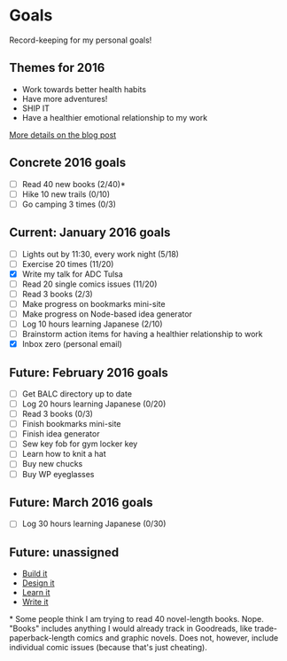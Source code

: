 # Goals
Record-keeping for my personal goals!

## Themes for 2016

* Work towards better health habits
* Have more adventures!
* SHIP IT
* Have a healthier emotional relationship to my work

[More details on the blog post](http://melanie-richards.com/blog/my-2015-in-review)

## Concrete 2016 goals

* [ ] Read 40 new books (2/40)*
* [ ] Hike 10 new trails (0/10)
* [ ] Go camping 3 times (0/3)

## Current: January 2016 goals

* [ ] Lights out by 11:30, every work night (5/18)
* [ ] Exercise 20 times (11/20)
* [x] Write my talk for ADC Tulsa
* [ ] Read 20 single comics issues (11/20)
* [ ] Read 3 books (2/3)
* [ ] Make progress on bookmarks mini-site
* [ ] Make progress on Node-based idea generator
* [ ] Log 10 hours learning Japanese (2/10)
* [ ] Brainstorm action items for having a healthier relationship to work
* [x] Inbox zero (personal email)

## Future: February 2016 goals

* [ ] Get BALC directory up to date
* [ ] Log 20 hours learning Japanese (0/20)
* [ ] Read 3 books (0/3)
* [ ] Finish bookmarks mini-site
* [ ] Finish idea generator
* [ ] Sew key fob for gym locker key
* [ ] Learn how to knit a hat
* [ ] Buy new chucks
* [ ] Buy WP eyeglasses

## Future: March 2016 goals

* [ ] Log 30 hours learning Japanese (0/30)

## Future: unassigned

* [Build it](future/build-it.md)
* [Design it](future/design-it.md)
* [Learn it](future/learn-it.md)
* [Write it](future/write-it.md)

\* Some people think I am trying to read 40 novel-length books. Nope. "Books" includes anything I would already track in Goodreads, like trade-paperback-length comics and graphic novels. Does not, however, include individual comic issues (because that's just cheating).
